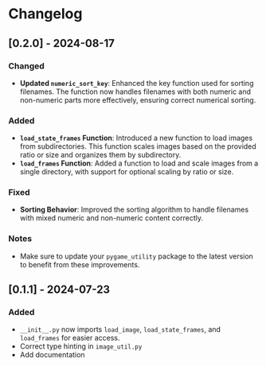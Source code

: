 
# Changelog

## [0.2.0] - 2024-08-17

### Changed
- **Updated `numeric_sort_key`**: Enhanced the key function used for sorting filenames. The function now handles filenames with both numeric and non-numeric parts more effectively, ensuring correct numerical sorting.

### Added
- **`load_state_frames` Function**: Introduced a new function to load images from subdirectories. This function scales images based on the provided ratio or size and organizes them by subdirectory.
- **`load_frames` Function**: Added a function to load and scale images from a single directory, with support for optional scaling by ratio or size.

### Fixed
- **Sorting Behavior**: Improved the sorting algorithm to handle filenames with mixed numeric and non-numeric content correctly.

### Notes
- Make sure to update your `pygame_utility` package to the latest version to benefit from these improvements.


## [0.1.1] - 2024-07-23
### Added
- `__init__.py` now imports `load_image`, `load_state_frames`, and `load_frames` for easier access.
- Correct type hinting in `image_util.py`
- Add documentation

